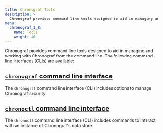 ```yaml
---
title: Chronograf Tools
description: >
  Chronograf provides command line tools designed to aid in managing and working with Chronograf from the command line.
menu:
  chronograf_1_8:
    name: Tools
    weight: 40
---
```


Chronograf provides command line tools designed to aid in managing and working with Chronograf from the command line. The following command line interfaces (CLIs) are available:

## [`chronograf` command line interface](/chronograf/v1.8/tools/chronograf-cli/)

The `chronograf` command line interface (CLI) includes options to manage Chronograf security.

## [`chronoctl` command line interface](/chronograf/v1.8/tools/chronoctl/)

The `chronoctl` command line interface (CLI) includes commands to interact with an instance of Chronograf's data store.
